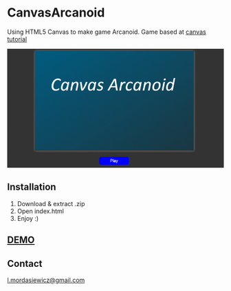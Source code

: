 # CanvasArcanoid

Using HTML5 Canvas to make game Arcanoid. Game based at [canvas tutorial](http://billmill.org/static/canvastutorial/bricks.html)

![alt tag](https://github.com/mlukasz7/canvasArcanoid/blob/master/canvasArcanoid.gif?raw=true)

## Installation

1. Download & extract .zip
2. Open index.html
3. Enjoy :)

## **[DEMO]**

## Contact

l.mordasiewicz@gmail.com

[DEMO]: <http://htmlpreview.github.io/?https://github.com/mlukasz7/canvasArcanoid/blob/master/CanvasArkanoid/index.html>
